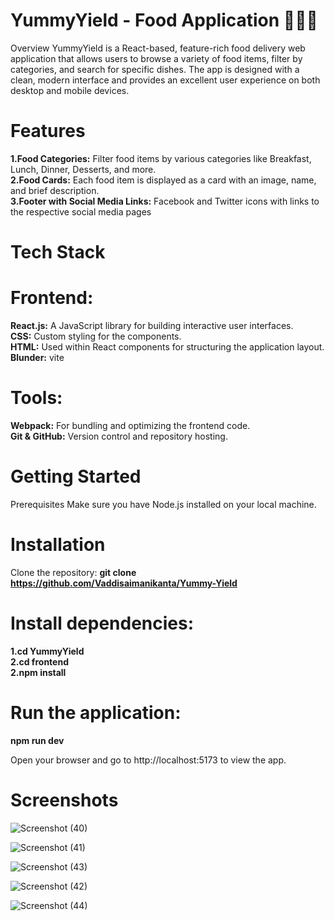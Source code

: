 # YummyYield - Food Application 🍔🍕🍣
Overview
YummyYield is a React-based, feature-rich food delivery web application that allows users to browse a variety of food items, filter by categories, and search for specific dishes. The app is designed with a clean, modern interface and provides an excellent user experience on both desktop and mobile devices.

# Features
**1.Food Categories:** Filter food items by various categories like Breakfast, Lunch, Dinner, Desserts, and more.<br>
**2.Food Cards:** Each food item is displayed as a card with an image, name, and brief description.<br>
**3.Footer with Social Media Links:** Facebook and Twitter icons with links to the respective social media pages<br>

# Tech Stack
# Frontend:
**React.js:** A JavaScript library for building interactive user interfaces.<br>
**CSS:** Custom styling for the components.<br>
**HTML:** Used within React components for structuring the application layout.<br>
**Blunder:** vite

# Tools:
**Webpack:** For bundling and optimizing the frontend code.<br>
**Git & GitHub:** Version control and repository hosting.

# Getting Started
Prerequisites
Make sure you have Node.js installed on your local machine.

# Installation
Clone the repository:
**git clone https://github.com/Vaddisaimanikanta/Yummy-Yield**

# Install dependencies:
**1.cd YummyYield**<br>
**2.cd frontend**<br>
**2.npm install**<br>

# Run the application:
**npm run dev**

Open your browser and go to http://localhost:5173 to view the app.

# Screenshots
![Screenshot (40)](https://github.com/user-attachments/assets/6093f4d5-b655-4804-ae02-3b6460b2170a)

![Screenshot (41)](https://github.com/user-attachments/assets/fe27cf9b-5295-4709-8c97-f2af103e61ea)

![Screenshot (43)](https://github.com/user-attachments/assets/92840e59-0e97-4bd6-93ea-e13cd1cf99a3)

![Screenshot (42)](https://github.com/user-attachments/assets/ad8e567b-fb14-49d2-9a14-dad10df37ec6)

![Screenshot (44)](https://github.com/user-attachments/assets/b95289d8-1cd3-4189-90c1-6563ecd9f2d6)



